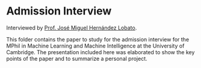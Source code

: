 # Admission Interview

Interviewed by [Prof. José Miguel Hernández Lobato](https://jmhl.org/).

This folder contains the paper to study for the admission interview for the MPhil in Machine Learning and Machine Intelligence at the University of Cambridge. The presentation included here was elaborated to show the key points of the paper and to summarize a personal project.
